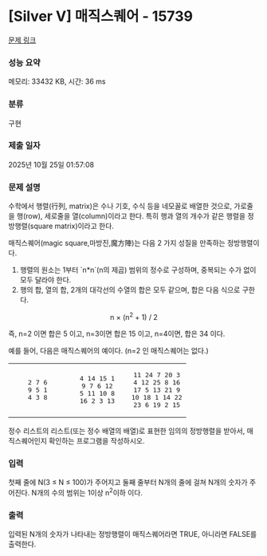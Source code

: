# [Silver V] 매직스퀘어 - 15739 

[문제 링크](https://www.acmicpc.net/problem/15739) 

### 성능 요약

메모리: 33432 KB, 시간: 36 ms

### 분류

구현

### 제출 일자

2025년 10월 25일 01:57:08

### 문제 설명

<p>수학에서 행렬(行列, matrix)은 수나 기호, 수식 등을 네모꼴로 배열한 것으로, 가로줄을 행(row), 세로줄을 열(column)이라고 한다. 특히 행과 열의 개수가 같은 행렬을 정방행렬(square matrix)이라고 한다.</p>

<p>매직스퀘어(magic square,마방진,魔方陣)는 다음 2 가지 성질을 만족하는 정방행렬이다.</p>

<ol>
	<li>행렬의 원소는 1부터 `n*n`(n의 제곱) 범위의 정수로 구성하며, 중복되는 수가 없이 모두 달라야 한다.</li>
	<li>행의 합, 열의 합, 2개의 대각선의 수열의 합은 모두 같으며, 합은 다음 식으로 구한다. </li>
</ol>

<p style="text-align: center;">n × (n<sup>2</sup> + 1) / 2</p>

<p>즉, n=2 이면 합은 5 이고, n=3이면 합은 15 이고, n=4이면, 합은 34 이다.</p>

<p>예를 들어, 다음은 매직스퀘어의 예이다. (n=2 인 매직스퀘어는 없다.)</p>

<table class="table" style="width: 100%;">
	<tbody>
		<tr>
			<td style="width: 33%;">
			<pre style="text-align: center;">2 7 6
9 5 1
4 3 8</pre>
			</td>
			<td style="width: 34%;">
			<pre style="text-align: center;">4 14 15 1
9 7 6 12
5 11 10 8
16 2 3 13</pre>
			</td>
			<td style="width: 33%;">
			<pre style="text-align: center;">11 24 7 20 3
4 12 25 8 16
17 5 13 21 9
10 18 1 14 22
23 6 19 2 15</pre>
			</td>
		</tr>
	</tbody>
</table>

<p>정수 리스트의 리스트(또는 정수 배열의 배열)로 표현한 임의의 정방행렬을 받아서, 매직스퀘어인지 확인하는 프로그램을 작성하시오.</p>

### 입력 

 <p>첫째 줄에 N(3 ≤  N ≤ 100)가 주어지고 둘째 줄부터 N개의 줄에 걸쳐 N개의 숫자가 주어진다. N개의 수의 범위는 1이상 n<sup>2</sup>이하 이다.</p>

### 출력 

 <p>입력된 N개의 숫자가 나타내는 정방행렬이 매직스퀘어라면 TRUE, 아니라면 FALSE를 출력한다.</p>

